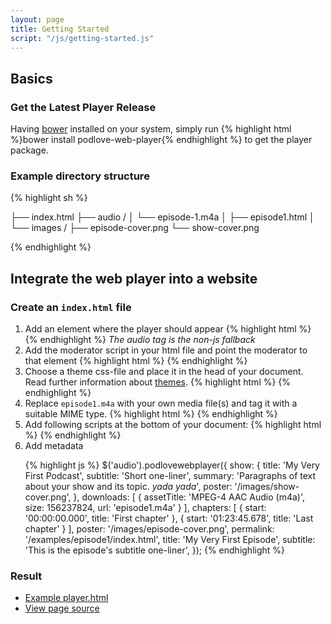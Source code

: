 ```yaml
---
layout: page
title: Getting Started
script: "/js/getting-started.js"
---
```


## Basics

### Get the Latest Player Release

Having <a href="http://bower.io/" title="Visit bower.io">bower</a> installed on your system, simply run {% highlight html %}bower install podlove-web-player{% endhighlight %}
to get the player package.

### Example directory structure

{% highlight sh %}

├── index.html
├── audio /
│   └── episode-1.m4a
│
├── episode1.html
│
└── images /
    ├── episode-cover.png
    └── show-cover.png

{% endhighlight %}

## Integrate the web player into a website

### Create an <code>index.html</code> file

<ol class="o-list">
  <li>Add an element where the player should appear
{% highlight html %}
<audio data-podlove-web-player-source="episode1.html">
  <source src="episode1.m4a" type="audio/m4a">
</audio>
{% endhighlight %}
    <i>The audio tag is the non-js fallback</i>
  </li>
  <li>
    Add the moderator script in your html file and point the moderator to that element
{% highlight html %}
<script src="/bower_components/podlove-web-player/dist/js/moderator.min.js"></script>
<script>$('audio').podlovewebplayer();</script>
{% endhighlight %}
  </li>
  <li>
    Choose a theme css-file and place it in the head of your document.<br>
    Read further information about <a href="/guides/themes" title="Further information about 'Themes'">themes</a>.
{% highlight html %}
<link href="/bower_components/podlove-web-player/dist/css/pwp-dark-green.css" rel="stylesheet" media="screen" type="text/css" />
{% endhighlight %}
  </li>
  <li>
    Replace <code>episode1.m4a</code> with your own media file(s) and tag it with a suitable MIME type.
{% highlight html %}
<audio>
  <source src="episode1.m4a" type="audio/m4a">
</audio>
{% endhighlight %}
  </li>
  <li>
    Add following scripts at the bottom of your document:
{% highlight html %}
<script src="/bower_components/podlove-web-player/dist/js/vendor/html5shiv.js"></script>
<script src="/bower_components/podlove-web-player/dist/js/vendor/jquery.min.js"></script>
<script src="/bower_components/podlove-web-player/dist/js/vendor/progress-polyfill.min.js"></script>
<script src="/bower_components/podlove-web-player/dist/js/podlove-web-player.js"></script>
{% endhighlight %}
  </li>
  <li>
    Add metadata

{% highlight js %}
$('audio').podlovewebplayer({
  show: {
    title: 'My Very First Podcast',
    subtitle: 'Short one-liner',
    summary: 'Paragraphs of text about your show and its topic. *yada yada*', poster: '/images/show-cover.png',
  },
  downloads: [
    {
      assetTitle: 'MPEG-4 AAC Audio (m4a)',
      size: 156237824,
      url: 'episode1.m4a'
    }
  ],
  chapters: [
    {
      start: '00:00:00.000',
      title: 'First chapter'
    },
    {
      start: '01:23:45.678',
      title: 'Last chapter'
    }
  ],
  poster: '/images/episode-cover.png',
  permalink: '/examples/episode1/index.html',
  title: 'My Very First Episode',
  subtitle: 'This is the episode\'s subtitle one-liner',
});
{% endhighlight %}
  </li>
</ol>

### Result

<ul>
  <li><a href="/player.html" title="View example player.html in fullscreen">Example player.html</li>
  <li><a href="/" title="View example player.html in fullscreen">View page source</li>
</ul>

<audio data-podlove-web-player-source="/podlove-web-player/player.html">
  <source src="/bower_components/podlove-web-player/dist/examples/which-format/podlove-test-track.mp4" type="audio/mp4"/>
  <source src="/bower_components/podlove-web-player/dist/examples/which-format/podlove-test-track.mp3" type="audio/mpeg"/>
  <source src="/bower_components/podlove-web-player/dist/examples/which-format/podlove-test-track.ogg" type="audio/ogg; codecs=vorbis"/>
  <source src="/bower_components/podlove-web-player/dist/examples/which-format/podlove-test-track.opus" type="audio/ogg; codecs=opus"/>
</audio>
<script src="/js/getting-started.js" type="text/javascript" charset="utf-8"></script>
